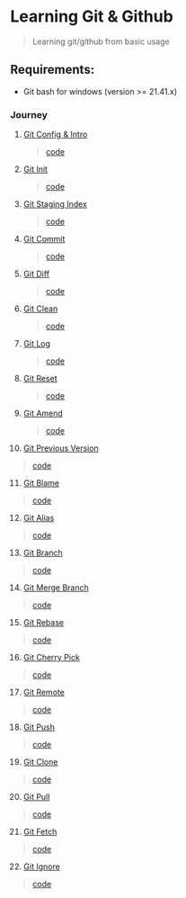 # Learning Git & Github
> Learning git/github from basic usage

## Requirements:

- Git bash for windows (version >= 21.41.x)

### Journey

1. [Git Config & Intro](src/1/README.md)
   > [code](src/1/git-config.sh.sh)

2. [Git Init](src/2/README.md)
   > [code](src/2/repository.sh)
   
3. [Git Staging Index](src/3/README.md)
   > [code](src/3/staging-index.sh)

4. [Git Commit](src/4/README.md)
   > [code](src/4/commit.sh)

5. [Git Diff](src/5/README.md)
   > [code](src/5/diff.sh)

6. [Git Clean](src/6/README.md)
   > [code](src/6/clean.sh)

7. [Git Log](src/7/README.md)
   > [code](src/7/log.sh)

8. [Git Reset](src/8/README.md)
   > [code](src/8/reset.sh)

9. [Git Amend](src/9/README.md)
   > [code](src/9/amend.sh)

10. [Git Previous Version](src/10/README.md)
  > [code](src/10/previous-version.sh)

11. [Git Blame](src/11/README.md)
  > [code](src/11/blame.sh)

12. [Git Alias](src/12/README.md)
  > [code](src/12/alias.sh)

13. [Git Branch](src/13/README.md)
  > [code](src/13/branch.sh)

14. [Git Merge Branch](src/14/README.md)
  > [code](src/14/merge.sh)

15. [Git Rebase](src/15/README.md)
  > [code](src/15/rebase.sh)

16. [Git Cherry Pick](src/16/README.md)
  > [code](src/16/cherry-pick.sh)

17. [Git Remote](src/17/README.md)
  > [code](src/17/remote.sh)

18. [Git Push](src/18/README.md)
  > [code](src/18/push.sh)

19. [Git Clone](src/19/README.md)
  > [code](src/19/clone.sh)

20. [Git Pull](src/20/README.md)
  > [code](src/20/pull.sh)

21. [Git Fetch](src/21/README.md)
  > [code](src/21/fetch.sh)

22. [Git Ignore](src/22/README.md)
  > [code](src/22/ignore.sh)
